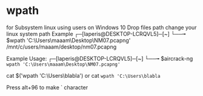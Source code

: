 # wpath
for Subsystem linux using users on Windows 10 
Drop files path change your linux system path
Example 
┌─[laperis@DESKTOP-LCRQVL5]─[~]
└──╼ $wpath 'C:\Users\maaam\Desktop\NM07.pcapng'
/mnt/c/users/maaam/desktop/nm07.pcapng

Example Usage:
┌─[laperis@DESKTOP-LCRQVL5]─[~]
└──╼ $aircrack-ng `wpath 'C:\Users\maaam\Desktop\NM07.pcapng'`

cat $('wpath 'C:\Users\blabla') or cat `wpath 'C:\Users\blabla` 

Press alt+96 to make ` character
